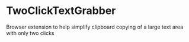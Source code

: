 # TwoClickTextGrabber
Browser extension to help simplify clipboard copying of a large text area with only two clicks
